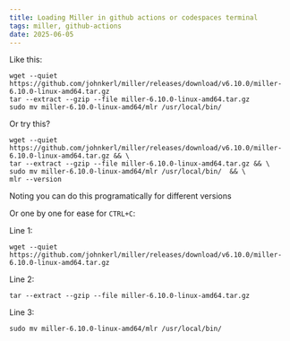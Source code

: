 ```yaml
---
title: Loading Miller in github actions or codespaces terminal
tags: miller, github-actions
date: 2025-06-05
---
```


Like this:
```
wget --quiet https://github.com/johnkerl/miller/releases/download/v6.10.0/miller-6.10.0-linux-amd64.tar.gz
tar --extract --gzip --file miller-6.10.0-linux-amd64.tar.gz
sudo mv miller-6.10.0-linux-amd64/mlr /usr/local/bin/
```

Or try this?
```
wget --quiet https://github.com/johnkerl/miller/releases/download/v6.10.0/miller-6.10.0-linux-amd64.tar.gz && \
tar --extract --gzip --file miller-6.10.0-linux-amd64.tar.gz && \
sudo mv miller-6.10.0-linux-amd64/mlr /usr/local/bin/  && \
mlr --version
```

Noting you can do this programatically for different versions

Or one by one for ease for `CTRL+C`:

Line 1:
```
wget --quiet https://github.com/johnkerl/miller/releases/download/v6.10.0/miller-6.10.0-linux-amd64.tar.gz
```

Line 2:
```
tar --extract --gzip --file miller-6.10.0-linux-amd64.tar.gz
```

Line 3:
```
sudo mv miller-6.10.0-linux-amd64/mlr /usr/local/bin/
```
